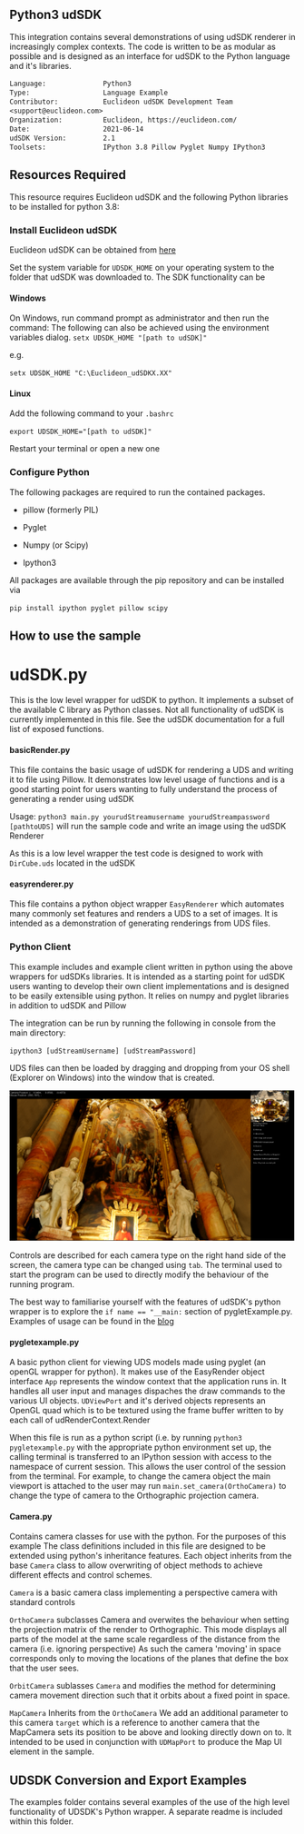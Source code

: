 ## Python3 udSDK 

<!-- TODO: Write a brief abstract explaining this sample -->
This integration contains several demonstrations of using udSDK renderer in increasingly complex contexts.
The code is written to be as modular as possible and is designed as an interface for udSDK to the Python language and it's libraries.

<!-- TODO: Fill this section below with metadata about this sample-->
```
Language:              Python3
Type:                  Language Example
Contributor:           Euclideon udSDK Development Team <support@euclideon.com>
Organization:          Euclideon, https://euclideon.com/
Date:                  2021-06-14
udSDK Version:         2.1
Toolsets:              IPython 3.8 Pillow Pyglet Numpy IPython3
```

## Resources Required
<!-- TODO: Fill this section below with the resources required to do this sample-->
This resource requires Euclideon udSDK and the following Python libraries to be installed for python 3.8:

### Install Euclideon udSDK
Euclideon udSDK can be obtained from [here](https://www.euclideon.com/udsdk/)

Set the system variable for `UDSDK_HOME` on your operating system to the folder that udSDK was downloaded to. The SDK functionality 
can be

#### Windows
On Windows, run command prompt as administrator and then run the command:
The following can also be achieved using the environment variables dialog.
`setx UDSDK_HOME "[path to udSDK]"`

e.g.

`setx UDSDK_HOME "C:\Euclideon_udSDKX.XX"`

#### Linux
Add the following command to your `.bashrc`

`export UDSDK_HOME="[path to udSDK]"`

Restart your terminal or open a new one

### Configure Python
The following packages are required to run the contained packages.

- pillow (formerly PIL)

- Pyglet

- Numpy (or Scipy)

- Ipython3

All packages are available through the pip repository and can be installed via 

`pip install ipython pyglet pillow scipy`

## How to use the sample
<!-- TODO: Explain how this sample can be used and what is required to get it running -->
# udSDK.py

This is the low level wrapper for udSDK to python. It implements a subset of the available C library as Python classes. Not all functionality
of udSDK is currently implemented in this file. See the udSDK documentation for a full list of exposed functions.

#### basicRender.py

This file contains the basic usage of udSDK for rendering a UDS and writing it to file using Pillow.
It demonstrates low level usage of functions and is a good starting point for users wanting to fully understand the process of generating a render using udSDK

Usage: `python3 main.py yourudStreamusername yourudStreampassword [pathtoUDS]` will run the sample code and write an image using the udSDK Renderer

As this is a low level wrapper the test code is designed to work with `DirCube.uds` located in the udSDK
#### easyrenderer.py
This file contains a python object wrapper `EasyRenderer` which automates many commonly set features and renders a UDS 
to a set of images. It is intended as a demonstration of generating renderings from UDS files.

### Python Client

This example includes and example client written in python using the above wrappers for udSDKs libraries. It is intended as a starting point
for udSDK users wanting to develop their own client implementations and is designed to be easily extensible using python. It relies on numpy
and pyglet libraries in addition to udSDK and Pillow

The integration can be run by running the following in console from the main directory:

`ipython3 [udStreamUsername] [udStreamPassword]`

UDS files can then be loaded by dragging and dropping from your OS shell (Explorer on Windows) into the window that is created.

![screenshot](./doc/clientScreenshot.png)

Controls are described for each camera type on the right hand side of the screen, the camera type can be changed using `tab`.
The terminal used to start the program can be used to directly modify the behaviour of the running program. 

The best way to familiarise yourself with the features of udSDK's python wrapper is to explore the `if name == "__main:` section of pygletExample.py. Examples of usage can be found in the [blog](https://www.euclideon.com/category/python/) 
#### pygletexample.py
A basic python client for viewing UDS models made using pyglet (an openGL wrapper for python). It makes use of the EasyRender object interface
`App` represents the window context that the application runs in. It handles all user input and manages dispaches the draw commands to the
various UI objects.
`UDViewPort` and it's derived objects represents an OpenGL quad which is to be textured using the frame buffer written to by each call of udRenderContext.Render

When this file is run as a python script (i.e. by running `python3 pygletexample.py` with the appropriate python environment set up, the calling
terminal is transferred to an IPython session with access to the namespace of current session. This allows the user control
of the session from the terminal. For example, to change the camera object the main viewport is attached to the user may run
`main.set_camera(OrthoCamera)` to change the type of camera to the Orthographic projection camera. 


#### Camera.py
Contains camera classes for use with the python. For the purposes of this example  The class definitions included in this file are designed to be extended using python's inheritance features.
Each object inherits from the base `Camera` class to allow overwriting of object methods to achieve different effects and control schemes.

`Camera` is a basic camera class implementing a perspective camera with standard controls


`OrthoCamera` subclasses Camera and overwites the behaviour when setting the projection matrix of the render to Orthographic.
This mode displays all parts of the model at the same scale regardless of the distance from the camera (i.e. ignoring perspective)
As such the camera 'moving' in space corresponds only to moving the locations of the planes that define the box that the user sees.


`OrbitCamera` sublasses `Camera` and modifies the method for determining camera movement direction such that it orbits about a fixed point in space.

`MapCamera` Inherits from the `OrthoCamera` We add an additional parameter to this camera `target` which
is a reference to another camera that the MapCamera sets its position to be above and looking directly down on to.
It intended to be used in conjunction with `UDMapPort` to produce the Map UI element in the sample.


## UDSDK Conversion and Export Examples
The examples folder contains several examples of the use of the high level functionality of UDSDK's Python wrapper. A separate 
readme is included within this folder.

<!-- End -->
